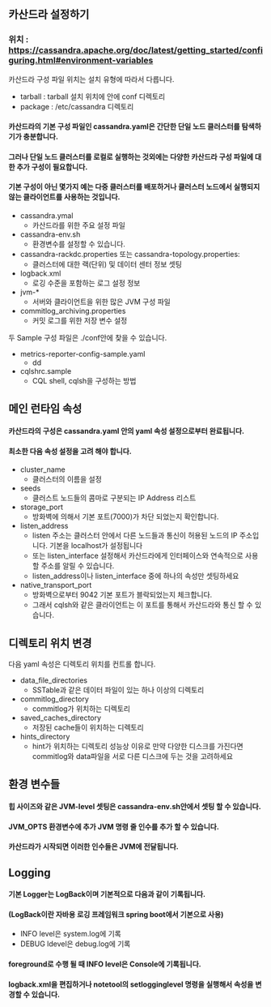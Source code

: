 ## 카산드라 설정하기

### 위치 : https://cassandra.apache.org/doc/latest/getting_started/configuring.html#environment-variables

카산드라 구성 파일 위치는 설치 유형에 따라서 다릅니다. 
* tarball : tarball 설치 위치에 안에 conf 디렉토리
* package : /etc/cassandra 디렉토리

#### 카산드라의 기본 구성 파일인 cassandra.yaml은 간단한 단일 노드 클러스터를 탐색하기가 충분합니다. 
#### 그러나 단일 노드 클러스터를 로컬로 실행하는 것외에는 다양한 카산드라 구성 파일에 대한 추가 구성이 필요합니다.
#### 기본 구성이 아닌 몇가지 예는 다중 클러스터를 배포하거나 클러스터 노드에서 실행되지 않는 클라이언트를 사용하는 것입니다.

* cassandra.ymal 
  * 카산드라를 위한 주요 설정 파일 
* cassandra-env.sh 
  * 환경변수를 설정할 수 있습니다.
* cassandra-rackdc.properties 또는 cassandra-topology.properties:
  * 클러스터에 대한 랙(단위) 및 데이터 센터 정보 셋팅
* logback.xml 
  * 로깅 수준을 포함하는 로그 설정 정보
* jvm-*
  * 서버와 클라이언트을 위한 많은 JVM 구성 파일
* commitlog_archiving.properties
  * 커밋 로그를 위한 저장 변수 설정

두 Sample 구성 파일은 ./conf안에 찾을 수 있습니다. 
* metrics-reporter-config-sample.yaml
  * dd
* cqlshrc.sample
  * CQL shell, cqlsh을 구성하는 방법 

## 메인 런타임 속성
#### 카산드라의 구성은 cassandra.yaml 안의 yaml 속성 설정으로부터 완료됩니다. 
#### 최소한 다음 속성 설정을 고려 해야 합니다.
* cluster_name 
  * 클러스터의 이름을 설정
* seeds 
  * 클러스트 노드들의 콤마로 구분되는 IP Address 리스트
* storage_port 
  * 방화벽에 의해서 기본 포트(7000)가 차단 되었는지 확인합니다. 
* listen_address 
  * listen 주소는 클러스터 안에서 다른 노드들과 통신이 허용된 노드의 IP 주소입니다. 기본을 localhost가 설정됩니다
  * 또는 listen_interface 설정해서 카산드라에게 인터페이스와 연속적으로 사용할 주소를  알릴 수 있습니다.
  * listen_address이나 listen_interface 중에 하나의 속성만 셋팅하세요
* native_transport_port
  * 방화벽으로부터 9042 기본 포트가 블락되었는지 체크합니다. 
  * 그래서 cqlsh와 같은 클라이언트는 이 포트를 통해서 카산드라와 통신 할 수 있습니다. 

## 디렉토리 위치 변경 
다음 yaml 속성은 디렉토리 위치를 컨트롤 합니다. 
* data_file_directories
  * SSTable과 같은 데이터 파일이 있는 하나 이상의 디렉토리 
* commitlog_directory
  * commitlog가 위치하는 디렉토리
* saved_caches_directory
  * 저장된 cache들이 위치하는 디렉토리
* hints_directory
  * hint가 위치하는 디렉토리 
성능상 이유로 만약 다양한 디스크를 가진다면 commitlog와 data파일을 서로 다른 디스크에 두는 것을 고려하세요

## 환경 변수들
#### 힙 사이즈와 같은 JVM-level 셋팅은 cassandra-env.sh안에서 셋팅 할 수 있습니다. 
#### JVM_OPTS 환경변수에 추가 JVM 명령 줄 인수를 추가 할 수 있습니다.
#### 카산드라가 시작되면 이러한 인수들은 JVM에 전달됩니다.  
## Logging
#### 기본 Logger는 LogBack이며 기본적으로 다음과 같이 기록됩니다. 
#### (LogBack이란 자바용 로깅 프레임워크 spring boot에서 기본으로 사용)
* INFO level은 system.log에 기록
* DEBUG ldevel은 debug.log에 기록
#### foreground로 수행 될 때 INFO level은 Console에 기록됩니다. 
#### logback.xml을 편집하거나 notetool의 setlogginglevel 명령을 실행해서 속성을 변경할 수 있습니다. 

  
